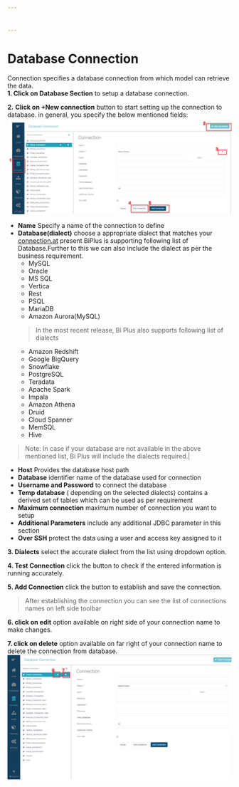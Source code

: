 ```yaml
---


---
```


<h1 id="database-connection">Database Connection</h1>
<p>Connection specifies a database connection from which model can retrieve the data.<br>
<strong>1. Click on Database Section</strong>  to setup a database connection.</p>
<p><strong>2.</strong> <strong>Click on +New connection</strong> button to start setting up the connection to database. in general, you specify the below mentioned  fields:<br>
<img src="https://raw.githubusercontent.com/sv18042016/fp1/master/images/demo%20image.png" alt="enter image description here"></p>
<ul>
<li><strong>Name</strong> Specify a name of the connection to define</li>
<li><strong>Database(dialect)</strong> choose a appropriate dialect that matches your <a href="http://connection.at">connection.at</a> present BiPlus  is supporting following list of Database.Further to this we can also include the dialect as per the business requirement.
<ul>
<li>MySQL</li>
<li>Oracle</li>
<li>MS SQL</li>
<li>Vertica</li>
<li>Rest</li>
<li>PSQL</li>
<li>MariaDB</li>
<li>Amazon Aurora(MySQL)</li>
</ul>
<blockquote>
<p>In the most recent release, Bi Plus also supports following list of dialects</p>
</blockquote>
<ul>
<li>Amazon Redshift</li>
<li>Google BigQuery</li>
<li>Snowflake</li>
<li>PostgreSQL</li>
<li>Teradata</li>
<li>Apache Spark</li>
<li>Impala</li>
<li>Amazon Athena</li>
<li>Druid</li>
<li>Cloud Spanner</li>
<li>MemSQL</li>
<li>Hive</li>
</ul>
</li>
</ul>
<blockquote>
<p>Note: In case if your database are not available in the above mentioned list, Bi Plus will include the dialects required.|</p>
</blockquote>
<ul>
<li><strong>Host</strong> Provides the database host path</li>
<li><strong>Database</strong>  identifier name of the database used for connection</li>
<li><strong>Username and Password</strong> to connect the database</li>
<li><strong>Temp database</strong> ( depending on  the selected dialects)  contains a derived set of tables which can be used as per requirement</li>
<li><strong>Maximum connection</strong> maximum number of connection you want to setup</li>
<li><strong>Additional Parameters</strong> include any additional JDBC parameter in this section</li>
<li><strong>Over SSH</strong> protect the data using a user and access key assigned to it</li>
</ul>
<p><strong>3. Dialects</strong> select the accurate dialect from the list using dropdown option.</p>
<p><strong>4. Test Connection</strong> click the button to check if the entered information is running accurately.</p>
<p><strong>5. Add Connection</strong> click the  button to establish and save the connection.</p>
<blockquote>
<p>After establishing the connection you can see the list of connections names on left side toolbar</p>
</blockquote>
<p><strong>6. click on edit</strong> option available on right side of your connection name to make changes.</p>
<p><strong>7. click on delete</strong> option available on far right of your connection name to delete the connection from database.<br>
<img src="https://raw.githubusercontent.com/sv18042016/fp1/master/images/screenshot.png" alt="enter image description here"></p>

